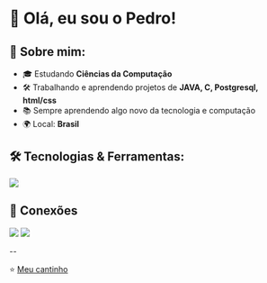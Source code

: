 # 👋 Olá, eu sou o Pedro!



## 🚀 Sobre mim:
- 🎓 Estudando **Ciências da Computação**
- 🛠️ Trabalhando e aprendendo projetos de **JAVA, C, Postgresql, html/css**
- 📚 Sempre aprendendo algo novo da tecnologia e computação
- 🌍 Local: **Brasil**




## 🛠️ Tecnologias & Ferramentas:
<p align="left">
  <img src="https://skillicons.dev/icons?i=html,css,js,java,c,cpp,nodejs,git,github,vscode,figma,mysql,postgresql,cs,php,bootstrap" />
</p>




## 🔗 Conexões
<p align="left">
  <a href="https://www.linkedin.com/in/pedro-mattar-ba0888281/" target="_blank"><img src="https://img.shields.io/badge/LinkedIn-0077B5?style=for-the-badge&logo=linkedin&logoColor=white"/></a>
  <a href="mailto:pedro.mattar26@gmail.com" target="_blank"><img src="https://img.shields.io/badge/Gmail-D14836?style=for-the-badge&logo=gmail&logoColor=white"/></a>
</p>


--

⭐️ [Meu cantinho](https://github.com/Pedro-C-Mattar?tab=repositories)

